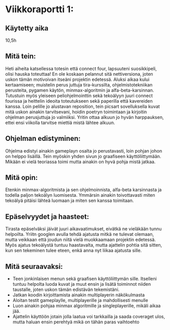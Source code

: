 # Viikkoraportti 1:
## Käytetty aika
10,5h

## Mitä tein:
Heti aiheita katsellessa totesin että connect four, lapsuuteni suosikkipeli, olisi hauska toteuttaa! En ole koskaan pelannut sitä nettiversiona, joten uskon tämän motivoivan itseäni projektin edetessä. Aluksi aikaa kului kertaamiseen; muistelin perus juttuja tira-kurssilta, ohjelmistotekniikan perusteita, pygamen käytön, minmax-algoritmin ja alfa-beta-karsinnan. Tutustuin myös yleiseen peliohjelmointtin sekä tekoälyyn juuri connect fourissa ja heittelin ideoita toteutukseen sekä paperilla että kavereiden kanssa. Loin pelille jo alustavan reposition, tein picsart sovelluksella kuvat mitä uskon ainakin tarvitsevani, hoidin poetryn toimintaan ja kirjoitin ohjelman perusjuttuja jo valmiiksi. Yritin ottaa alkuun jo hyvän harppauksen, ettei ensi viikolla tarvitse miettiä mistä lähtee alkuun.

## Ohjelman edistyminen:
Ohjelma edistyi ainakin gameplayn osalta jo perustavasti, loin pohjan johon on helppo lisäillä. Tein myöskin yhden sivun jo graafiseen käyttöliittymään. Mikään ei vielä teoriassa toimi mutta ainakin on hyvä pohja mistä jatkaa.

## Mitä opin:
Etenkin minmax-algoritmista ja sen ohjelmoinnista, alfa-beta karsinnasta ja todella paljon tekoälyn luomisesta. Ymmärsin ainakin toivottavasti miten tekoälyä pitäisi lähteä luomaan ja miten sen kanssa toimitaan.

## Epäselvyydet ja haasteet:
Tirasta epäselväksi jäivät juuri aikavaatimukset, eivätkä ne vieläkään tunnu helpoilta. Yriitn googlen avulla tehdä ajatusta mitkä ne tulevat olemaan, mutta veikkaan että joudun niitä vielä muokkaamaan projektin edetessä. Myös ajatus tekoälystä tuntuu haastavalta, mutta ajattelin pohtia sitä sitten, kun sen tekeminen tulee eteen, enkä anna nyt liikaa ajatusta sille.

## Mitä seuraavaksi:
- Teen jonkinlaisen menun sekä graafisen käyttöliittymän sille. Itselleni tuntuu helpolta luoda kuvat ja muut ensin ja lisätä toiminnot niiden taustalle, joten uskon tämän edistävän tekemistäni.
- Jatkan koodin kirjoittamista ainakin multiplayerin näkökulmasta
- Aloitan testit gameplaylle, multiplayerille ja mahdollisesti menulle
- Luon ainakin pohjaa minmax algoritmille ja singleplayerille, mikäli aikaa jää.
- Ajattelin käyttöön jotain jolla laatua voi tarkkailla ja saada coveraget ulos, mutta haluan ensin perehtyä mikä on tähän paras vaihtoehto
